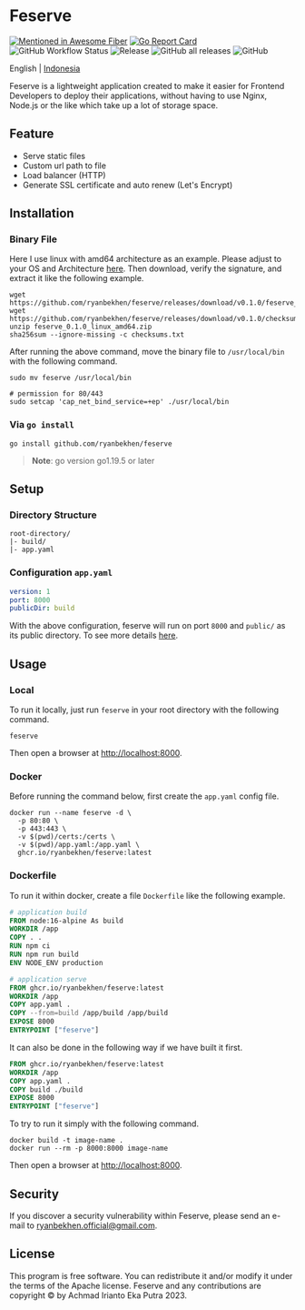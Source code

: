 # Feserve

[![Mentioned in Awesome Fiber](https://awesome.re/mentioned-badge.svg)](https://github.com/gofiber/awesome-fiber#%EF%B8%8F-tools)
[![Go Report Card](https://goreportcard.com/badge/github.com/ryanbekhen/feserve)](https://goreportcard.com/report/github.com/ryanbekhen/feserve)
![GitHub Workflow Status](https://img.shields.io/github/actions/workflow/status/ryanbekhen/feserve/release.yml?style=flat-square)
![Release](https://img.shields.io/github/v/release/ryanbekhen/feserve?display_name=release&style=flat-square)
![GitHub all releases](https://img.shields.io/github/downloads/ryanbekhen/feserve/total?style=flat-square)
![GitHub](https://img.shields.io/github/license/ryanbekhen/feserve?style=flat-square)

English | [Indonesia](README-id.md)

Feserve is a lightweight application created to make it easier for Frontend Developers to deploy their applications, without having to use Nginx, Node.js or the like which take up a lot of storage space.

## Feature

- Serve static files
- Custom url path to file
- Load balancer (HTTP)
- Generate SSL certificate and auto renew (Let's Encrypt)

## Installation

### Binary File

Here I use linux with amd64 architecture as an example. Please adjust to your OS and Architecture [here](https://github.com/ryanbekhen/feserve/releases). Then download, verify the signature, and extract it like the following example.

```shell
wget https://github.com/ryanbekhen/feserve/releases/download/v0.1.0/feserve_0.1.0_linux_amd64.zip
wget https://github.com/ryanbekhen/feserve/releases/download/v0.1.0/checksums.txt
unzip feserve_0.1.0_linux_amd64.zip 
sha256sum --ignore-missing -c checksums.txt
```

After running the above command, move the binary file to `/usr/local/bin` with the following command.

```shell
sudo mv feserve /usr/local/bin

# permission for 80/443
sudo setcap 'cap_net_bind_service=+ep' ./usr/local/bin
```

### Via `go install`

```shell
go install github.com/ryanbekhen/feserve
```

> **Note**: go version go1.19.5 or later

## Setup

### Directory Structure

```text
root-directory/
|- build/
|- app.yaml
```

### Configuration `app.yaml`

```yaml
version: 1
port: 8000
publicDir: build
```

With the above configuration, feserve will run on port `8000` and `public/` as its public directory. To see more details [here](docs/configuration.md).

## Usage

### Local

To run it locally, just run `feserve` in your root directory with the following command.

```shell
feserve
```

Then open a browser at <http://localhost:8000>.

### Docker

Before running the command below, first create the `app.yaml` config file.

```shell
docker run --name feserve -d \
  -p 80:80 \
  -p 443:443 \
  -v $(pwd)/certs:/certs \
  -v $(pwd)/app.yaml:/app.yaml \
  ghcr.io/ryanbekhen/feserve:latest
```

### Dockerfile

To run it within docker, create a file `Dockerfile` like the following example.

```Dockerfile
# application build
FROM node:16-alpine As build
WORKDIR /app
COPY . .
RUN npm ci 
RUN npm run build
ENV NODE_ENV production

# application serve
FROM ghcr.io/ryanbekhen/feserve:latest
WORKDIR /app
COPY app.yaml .
COPY --from=build /app/build /app/build
EXPOSE 8000
ENTRYPOINT ["feserve"]
```

It can also be done in the following way if we have built it first.

```Dockerfile
FROM ghcr.io/ryanbekhen/feserve:latest
WORKDIR /app
COPY app.yaml .
COPY build ./build
EXPOSE 8000
ENTRYPOINT ["feserve"]
```

To try to run it simply with the following command.

```shell
docker build -t image-name .
docker run --rm -p 8000:8000 image-name
```

Then open a browser at <http://localhost:8000>.

## Security

If you discover a security vulnerability within Feserve, please send an e-mail to ryanbekhen.official@gmail.com.

## License

This program is free software. You can redistribute it and/or modify it under the terms of the Apache license. Feserve and any contributions are copyright © by Achmad Irianto Eka Putra 2023.
